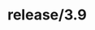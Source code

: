 ---
title: "release/3.9"
description: >
  release/3.9 CHANGELOG Summary, most recent version: v3.9.12, time: 2023-07-14
weight: -39
---